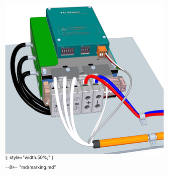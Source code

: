 ![TGZ-S-48-100 pic](../../../../source/img/photo_TGZ-S-48-100_250_O.webp){: style="width:50%;" }

--8<-- "md/marking.md"
